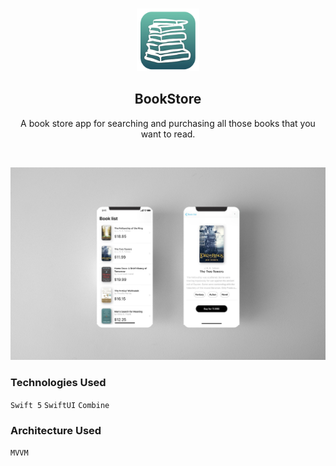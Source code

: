 <!-- PROJECT LOGO -->
<br />
<p align="center">
   <img src="ScreenShot/icon.png" alt="Logo" width="100" height="100">
  <h2 align="center">BookStore</h2>
</p>
<p align="center">
A book store app for searching and purchasing all those books that you want to read.
</p>
<br>

![port-git](Screenshot/Screenshot.jpg)

### Technologies Used

`Swift 5`  `SwiftUI`  `Combine`

### Architecture Used

`MVVM`
